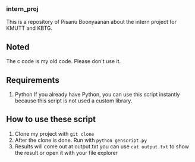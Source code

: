 ### intern_proj

This is a repository of Pisanu Boonyaanan about the intern project for KMUTT and KBTG.

## Noted
The c code is my old code. Please don't use it.

## Requirements
1. Python
If you already have Python, you can use this script instantly because this script is not used a custom library.

## How to use these script
1. Clone my project with `git clone`
2. After the clone is done. Run with `python genscript.py`
3. Results will come out at output.txt you can use `cat output.txt` to show the result or open it with your file explorer
